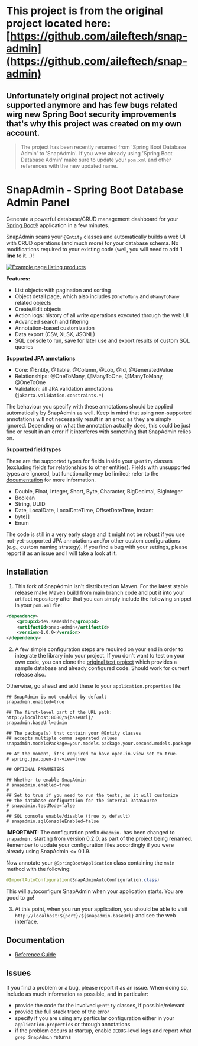 # This project is from the original project located here: [https://github.com/aileftech/snap-admin](https://github.com/aileftech/snap-admin)


## Unfortunately original project not actively supported anymore and has few bugs related wirg new Spring Boot security improvements that's why this project was created on my own account.


> The project has been recently renamed from 'Spring Boot Database Admin' to 'SnapAdmin'.
> If you were already using 'Spring Boot Database Admin' make sure to update your `pom.xml` and other
> references with the new updated name.

# SnapAdmin - Spring Boot Database Admin Panel

Generate a powerful database/CRUD management dashboard for your [Spring Boot®](https://spring.io/projects/spring-boot) application in a few minutes. 

SnapAdmin scans your `@Entity` classes and automatically builds a web UI with CRUD operations (and much more)
for your database schema. No modifications required to your existing code (well, you will need to add **1 line** to it...)!

[![Example page listing products](https://www.snapadmin.dev/img/screenshot.png)](https://www.snapadmin.dev/img/screenshot.png)

**Features:**

 * List objects with pagination and sorting
 * Object detail page, which also includes `@OneToMany` and `@ManyToMany` related objects
 * Create/Edit objects
 * Action logs: history of all write operations executed through the web UI
 * Advanced search and filtering
 * Annotation-based customization
 * Data export (CSV, XLSX, JSONL)
 * SQL console to run, save for later use and export results of custom SQL queries

**Supported JPA annotations**

 * Core: @Entity, @Table, @Column, @Lob, @Id, @GeneratedValue
 * Relationships: @OneToMany, @ManyToOne, @ManyToMany, @OneToOne
 * Validation: all JPA validation annotations (`jakarta.validation.constraints.*`)

The behaviour you specify with these annotations should be applied automatically by SnapAdmin as well. Keep in mind that using non-supported annotations will not necessarily result in an error, as they are simply ignored. Depending on what the annotation actually does, this could be just fine or result in an error if it interferes with something that SnapAdmin relies on.

**Supported field types**

These are the supported types for fields inside your `@Entity` classes (excluding fields for relationships to other entities). Fields with unsupported types are ignored, but functionality may be limited; refer to the [documentation](https://snapadmin.dev/docs/index.html#supported-field-types) for more information.

 * Double, Float, Integer, Short, Byte, Character, BigDecimal, BigInteger
 * Boolean
 * String, UUID
 * Date, LocalDate, LocalDateTime, OffsetDateTime, Instant
 * byte[]
 * Enum

The code is still in a very early stage and it might not be robust if you use not-yet-supported JPA annotations and/or other custom configurations (e.g., custom naming strategy). If you find a bug with your settings, please report it as an issue and I will take a look at it.

## Installation

1. This fork of SnapAdmin isn't distributed on Maven. For the latest stable release make Maven build from main branch code and put it into your artifact repository after that you can simply include the following snippet in your `pom.xml` file:

```xml
<dependency>
	<groupId>dev.semeshin</groupId>
	<artifactId>snap-admin</artifactId>
	<version>1.0.0</version>
</dependency>
```

2. A few simple configuration steps are required on your end in order to integrate the library into your project. 
If you don't want to test on your own code, you can clone the [original test project](https://github.com/aileftech/snap-admin-test) 
which provides a sample database and already configured code. Should work for current release also.

Otherwise, go ahead and add these to your `application.properties` file:

```properties
## SnapAdmin is not enabled by default
snapadmin.enabled=true

## The first-level part of the URL path: http://localhost:8080/${baseUrl}/
snapadmin.baseUrl=admin

## The package(s) that contain your @Entity classes
## accepts multiple comma separated values
snapadmin.modelsPackage=your.models.package,your.second.models.package

## At the moment, it's required to have open-in-view set to true.
# spring.jpa.open-in-view=true

## OPTIONAL PARAMETERS

## Whether to enable SnapAdmin
# snapadmin.enabled=true
#
## Set to true if you need to run the tests, as it will customize
## the database configuration for the internal DataSource
# snapadmin.testMode=false
#
## SQL console enable/disable (true by default)
# snapadmin.sqlConsoleEnabled=false
```

**IMPORTANT**: The configuration prefix `dbadmin.` has been changed to `snapadmin.` starting from version 0.2.0, as part of the project being renamed. Remember to update your configuration files accordingly if you were already using SnapAdmin <= 0.1.9.

Now annotate your `@SpringBootApplication` class containing the `main` method with the following:

```java
@ImportAutoConfiguration(SnapAdminAutoConfiguration.class)
```

This will autoconfigure SnapAdmin when your application starts. You are good to go!

3. At this point, when you run your application, you should be able to visit `http://localhost:${port}/${snapadmin.baseUrl}` and see the web interface.

## Documentation

* [Reference Guide](https://snapadmin.dev/docs/)

## Issues

If you find a problem or a bug, please report it as an issue. When doing so, include as much information as possible, and in particular:

 * provide the code for the involved `@Entity` classes, if possible/relevant
 * provide the full stack trace of the error
 * specify if you are using any particular configuration either in your `application.properties` or through annotations
 * if the problem occurs at startup, enable `DEBUG`-level logs and report what `grep SnapAdmin` returns
